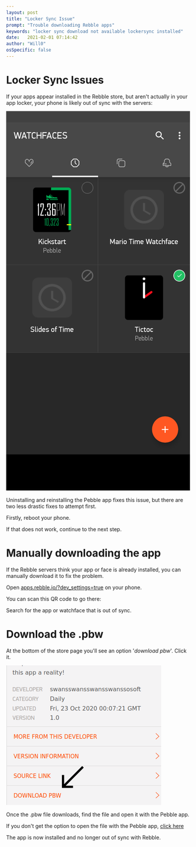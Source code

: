 ```yaml
---
layout: post
title: "Locker Sync Issue"
prompt: "Trouble downloading Rebble apps"
keywords: "locker sync download not available lockersync installed"
date:   2021-02-01 07:14:42
author: "Will0"
osSpecific: false
---
```


# Locker Sync Issues 

If your apps appear installed in the Rebble store, but aren't actually in your app locker, your phone is likely out of sync with the servers:

![](/images/lockersync/2.png)  
   
Uninstalling and reinstalling the Pebble app fixes this issue, but there are two less drastic fixes to attempt first.


Firstly, reboot your phone.   
    
If that does not work, continue to the next step.

# Manually downloading the app

If the Rebble servers think your app or face is already installed, you can manually download it to fix the problem.   
   
Open [apps.rebble.io/?dev_settings=true](https://apps.rebble.io/?dev_settings=true) on your phone.   

<notmobile>
You can scan this QR code to go there:

<qr url="https://apps.rebble.io/?dev_settings=true" />
</notmobile>

Search for the app or watchface that is out of sync.

# Download the .pbw

At the bottom of the store page you'll see an option '*download pbw*'. Click it.

![](/images/lockersync/3.png)  

Once the .pbw file downloads, find the file and open it with the Pebble app.

If you don't get the option to open the file with the Pebble app, [click here](/topic/sideloading/)

The app is now installed and no longer out of sync with Rebble.
